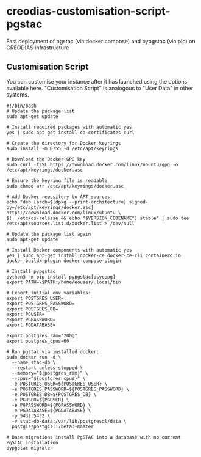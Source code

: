 # creodias-customisation-script-pgstac
Fast deployment of pgstac (via docker compose) and pypgstac (via pip) on CREODIAS infrastructure

## Customisation Script
You can customise your instance after it has launched using the options available here. "Customisation Script" is analogous to "User Data" in other systems.

```console
#!/bin/bash
# Update the package list
sudo apt-get update

# Install required packages with automatic yes
yes | sudo apt-get install ca-certificates curl

# Create the directory for Docker keyrings
sudo install -m 0755 -d /etc/apt/keyrings

# Download the Docker GPG key
sudo curl -fsSL https://download.docker.com/linux/ubuntu/gpg -o /etc/apt/keyrings/docker.asc

# Ensure the keyring file is readable
sudo chmod a+r /etc/apt/keyrings/docker.asc

# Add Docker repository to APT sources
echo "deb [arch=$(dpkg --print-architecture) signed-by=/etc/apt/keyrings/docker.asc] https://download.docker.com/linux/ubuntu \
$(. /etc/os-release && echo "$VERSION_CODENAME") stable" | sudo tee /etc/apt/sources.list.d/docker.list > /dev/null

# Update the package list again
sudo apt-get update

# Install Docker components with automatic yes
yes | sudo apt-get install docker-ce docker-ce-cli containerd.io docker-buildx-plugin docker-compose-plugin

# Install pypgstac
python3 -m pip install pypgstac[psycopg]
export PATH=\$PATH:/home/eouser/.local/bin

# Export initial env variables:
export POSTGRES_USER=
export POSTGRES_PASSWORD=
export POSTGRES_DB=
export PGUSER=
export PGPASSWORD=
export PGDATABASE=

export postgres_ram="200g"
export postgres_cpus=60

# Run pgstac via installed docker:
sudo docker run -d \
  --name stac-db \
  --restart unless-stopped \
  --memory="${postgres_ram}" \
  --cpus="${postgres_cpus}" \
  -e POSTGRES_USER=${POSTGRES_USER} \
  -e POSTGRES_PASSWORD=${POSTGRES_PASSWORD} \
  -e POSTGRES_DB=${POSTGRES_DB} \
  -e PGUSER=${PGUSER} \
  -e PGPASSWORD=${PGPASSWORD} \
  -e PGDATABASE=${PGDATABASE} \
  -p 5432:5432 \
  -v stac-db-data:/var/lib/postgresql/data \
  postgis/postgis:17beta3-master

# Base migrations install PgSTAC into a database with no current PgSTAC installation
pypgstac migrate
```